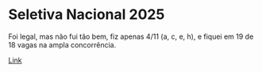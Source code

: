 # Seletiva Nacional 2025

Foi legal, mas não fui tão bem, fiz apenas 4/11 (a, c, e, h), e fiquei em 19 de 18 vagas na ampla concorrência.

[Link](https://codeforces.com/group/xR6OpxQBMc/contest/630747)
